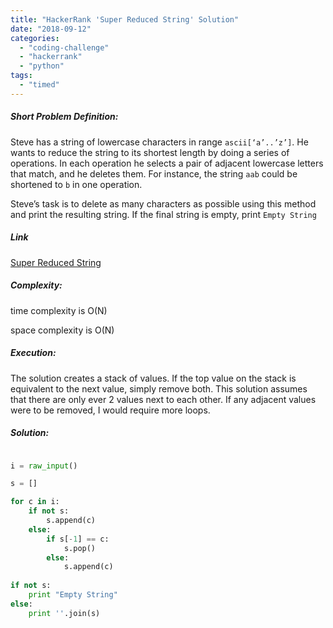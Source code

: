 ```yaml
---
title: "HackerRank 'Super Reduced String' Solution"
date: "2018-09-12"
categories: 
  - "coding-challenge"
  - "hackerrank"
  - "python"
tags: 
  - "timed"
---
```


##### Short Problem Definition:

Steve has a string of lowercase characters in range `ascii[‘a’..’z’]`. He wants to reduce the string to its shortest length by doing a series of operations. In each operation he selects a pair of adjacent lowercase letters that match, and he deletes them. For instance, the string `aab` could be shortened to `b` in one operation.

Steve’s task is to delete as many characters as possible using this method and print the resulting string. If the final string is empty, print `Empty String`

##### Link

[Super Reduced String](https://www.hackerrank.com/challenges/reduced-string)

##### Complexity:

time complexity is O(N)

space complexity is O(N)

##### Execution:

The solution creates a stack of values. If the top value on the stack is equivalent to the next value, simply remove both. This solution assumes that there are only ever 2 values next to each other. If any adjacent values were to be removed, I would require more loops.

##### Solution:

```python

i = raw_input()

s = []

for c in i:
    if not s:
        s.append(c)
    else:
        if s[-1] == c:
            s.pop()
        else:
            s.append(c)
            
if not s:
    print "Empty String"
else:
    print ''.join(s)
```
